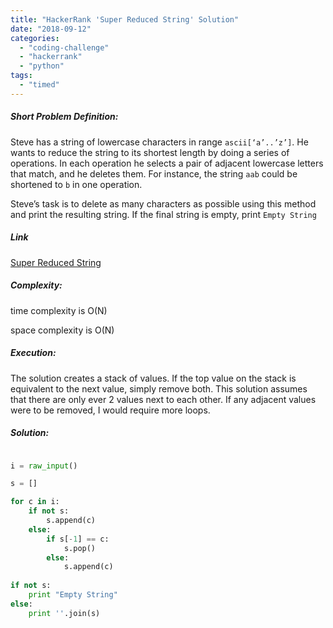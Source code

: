 ```yaml
---
title: "HackerRank 'Super Reduced String' Solution"
date: "2018-09-12"
categories: 
  - "coding-challenge"
  - "hackerrank"
  - "python"
tags: 
  - "timed"
---
```


##### Short Problem Definition:

Steve has a string of lowercase characters in range `ascii[‘a’..’z’]`. He wants to reduce the string to its shortest length by doing a series of operations. In each operation he selects a pair of adjacent lowercase letters that match, and he deletes them. For instance, the string `aab` could be shortened to `b` in one operation.

Steve’s task is to delete as many characters as possible using this method and print the resulting string. If the final string is empty, print `Empty String`

##### Link

[Super Reduced String](https://www.hackerrank.com/challenges/reduced-string)

##### Complexity:

time complexity is O(N)

space complexity is O(N)

##### Execution:

The solution creates a stack of values. If the top value on the stack is equivalent to the next value, simply remove both. This solution assumes that there are only ever 2 values next to each other. If any adjacent values were to be removed, I would require more loops.

##### Solution:

```python

i = raw_input()

s = []

for c in i:
    if not s:
        s.append(c)
    else:
        if s[-1] == c:
            s.pop()
        else:
            s.append(c)
            
if not s:
    print "Empty String"
else:
    print ''.join(s)
```
